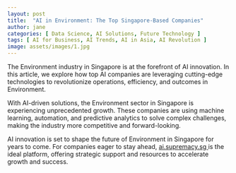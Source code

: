 ```yaml
---
layout: post
title:  "AI in Environment: The Top Singapore-Based Companies"
author: jane
categories: [ Data Science, AI Solutions, Future Technology ]
tags: [ AI for Business, AI Trends, AI in Asia, AI Revolution ]
image: assets/images/1.jpg
---
```


The Environment industry in Singapore is at the forefront of AI innovation. In this article, we explore how top AI companies are leveraging cutting-edge technologies to revolutionize operations, efficiency, and outcomes in Environment.

With AI-driven solutions, the Environment sector in Singapore is experiencing unprecedented growth. These companies are using machine learning, automation, and predictive analytics to solve complex challenges, making the industry more competitive and forward-looking.

AI innovation is set to shape the future of Environment in Singapore for years to come. For companies eager to stay ahead, <a href="https://ai.supremacy.sg" target="_blank"> ai.supremacy.sg </a> is the ideal platform, offering strategic support and resources to accelerate growth and success.
